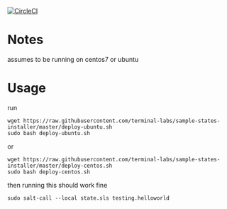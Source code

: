[![CircleCI](https://circleci.com/gh/terminal-labs/sample-states-installer.svg?style=svg)](https://circleci.com/gh/terminal-labs/sample-states-installer)

# Notes

assumes to be running on centos7 or ubuntu

# Usage

run 

```
wget https://raw.githubusercontent.com/terminal-labs/sample-states-installer/master/deploy-ubuntu.sh
sudo bash deploy-ubuntu.sh
```

or

```
wget https://raw.githubusercontent.com/terminal-labs/sample-states-installer/master/deploy-centos.sh
sudo bash deploy-centos.sh
```

then running this should work fine

```
sudo salt-call --local state.sls testing.helloworld
```

